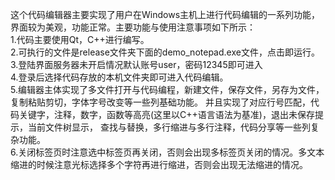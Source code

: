 这个代码编辑器主要实现了用户在Windows主机上进行代码编辑的一系列功能，界面较为美观，功能正常。主要功能与使用注意事项如下所示：<br>
1.代码主要使用Qt，C++进行编写。<br>
2.可执行的文件是release文件夹下面的demo_notepad.exe文件，点击即运行。<br>
3.登陆界面服务器未开启情况默认账号user，密码12345即可进入<br>
4.登录后选择代码存放的本机文件夹即可进入代码编辑。<br>
5.编辑器主体实现了多文件打开与代码编程，新建文件，保存文件，另存为文件，复制粘贴剪切，字体字号改变等一些列基础功能。
并且实现了对应行号匹配，代码关键字，注释，数字，函数等高亮(这里以C++语言语法为基准)，退出未保存提示，当前文件树显示，
查找与替换，多行缩进与多行注释，代码分享等一些列复杂功能。<br>
6.关闭标签页时注意选中标签页再关闭，否则会出现多标签页关闭的情况。多文本缩进的时候注意光标选择多个字符再进行缩进，否则会出现无法缩进的情况。
